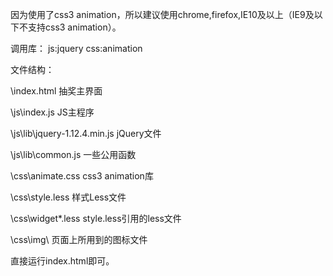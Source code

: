 因为使用了css3 animation，所以建议使用chrome,firefox,IE10及以上（IE9及以下不支持css3 animation）。

调用库：
js:jquery
css:animation


文件结构：

\index.html  			抽奖主界面

\js\index.js	 		JS主程序

\js\lib\jquery-1.12.4.min.js	jQuery文件

\js\lib\common.js		一些公用函数

\css\animate.css		css3 animation库

\css\style.less			样式Less文件

\css\widget\*.less		style.less引用的less文件

\css\img\			页面上所用到的图标文件

直接运行index.html即可。
